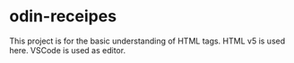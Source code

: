 # odin-receipes

This project is for the basic understanding of HTML tags.
HTML v5 is used here.
VSCode is used as editor.